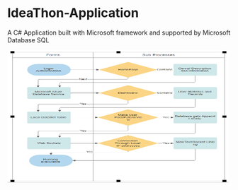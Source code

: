 # IdeaThon-Application
A C# Application built with Microsoft framework and supported by Microsoft Database SQL

<img src="https://github.com/Nimittxo/IdeaThon-Application/blob/main/Resources/Screenshot%202024-01-30%20100330.png" alt="App Screenshot" width="500" height="300"/>

